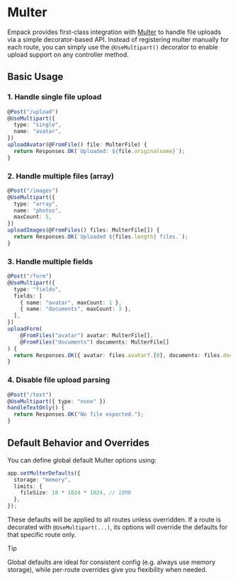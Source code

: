 # Multer

Empack provides first-class integration with [Multer](https://github.com/expressjs/multer) to handle file uploads via a simple decorator-based API.
Instead of registering multer manually for each route, you can simply use the `@UseMultipart()` decorator to enable upload support on any controller method.

## Basic Usage

### 1. Handle single file upload

```ts
@Post("/upload")
@UseMultipart({
  type: "single",
  name: "avatar",
})
uploadAvatar(@FromFile() file: MulterFile) {
  return Responses.OK(`Uploaded: ${file.originalname}`);
}
```

### 2. Handle multiple files (array)

```ts
@Post("/images")
@UseMultipart({
  type: "array",
  name: "photos",
  maxCount: 5,
})
uploadImages(@FromFiles() files: MulterFile[]) {
  return Responses.OK(`Uploaded ${files.length} files.`);
}
```

### 3. Handle multiple fields

```ts
@Post("/form")
@UseMultipart({
  type: "fields",
  fields: [
    { name: "avatar", maxCount: 1 },
    { name: "documents", maxCount: 3 },
  ],
})
uploadForm(
    @FromFiles("avatar") avatar: MulterFile[], 
    @FromFiles("documents") documents: MulterFile[]
) {
  return Responses.OK({ avatar: files.avatar?.[0], documents: files.documents });
}
```

### 4. Disable file upload parsing

```ts
@Post("/text")
@UseMultipart({ type: "none" })
handleTextOnly() {
  return Responses.OK("No file expected.");
}
```

## Default Behavior and Overrides

You can define global default Multer options using:

```ts
app.setMulterDefaults({
  storage: "memory",
  limits: {
    fileSize: 10 * 1024 * 1024, // 10MB
  },
});
```

These defaults will be applied to all routes unless overridden.
If a route is decorated with `@UseMultipart(...)`, its options will override the defaults for that specific route only.

>[!TIP]
Global defaults are ideal for consistent config (e.g. always use memory storage),
while per-route overrides give you flexibility when needed.
